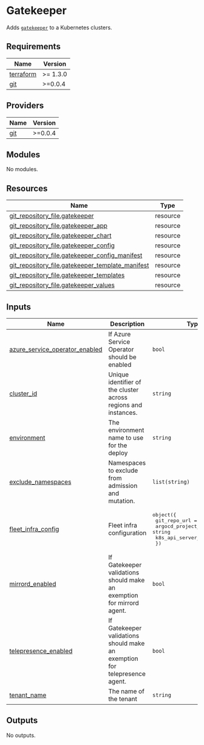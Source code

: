 # Gatekeeper

Adds [`gatekeeper`](https://github.com/open-policy-agent/gatekeeper) to a Kubernetes clusters.

## Requirements

| Name | Version |
|------|---------|
| <a name="requirement_terraform"></a> [terraform](#requirement\_terraform) | >= 1.3.0 |
| <a name="requirement_git"></a> [git](#requirement\_git) | >=0.0.4 |

## Providers

| Name | Version |
|------|---------|
| <a name="provider_git"></a> [git](#provider\_git) | >=0.0.4 |

## Modules

No modules.

## Resources

| Name | Type |
|------|------|
| [git_repository_file.gatekeeper](https://registry.terraform.io/providers/xenitab/git/latest/docs/resources/repository_file) | resource |
| [git_repository_file.gatekeeper_app](https://registry.terraform.io/providers/xenitab/git/latest/docs/resources/repository_file) | resource |
| [git_repository_file.gatekeeper_chart](https://registry.terraform.io/providers/xenitab/git/latest/docs/resources/repository_file) | resource |
| [git_repository_file.gatekeeper_config](https://registry.terraform.io/providers/xenitab/git/latest/docs/resources/repository_file) | resource |
| [git_repository_file.gatekeeper_config_manifest](https://registry.terraform.io/providers/xenitab/git/latest/docs/resources/repository_file) | resource |
| [git_repository_file.gatekeeper_template_manifest](https://registry.terraform.io/providers/xenitab/git/latest/docs/resources/repository_file) | resource |
| [git_repository_file.gatekeeper_templates](https://registry.terraform.io/providers/xenitab/git/latest/docs/resources/repository_file) | resource |
| [git_repository_file.gatekeeper_values](https://registry.terraform.io/providers/xenitab/git/latest/docs/resources/repository_file) | resource |

## Inputs

| Name | Description | Type | Default | Required |
|------|-------------|------|---------|:--------:|
| <a name="input_azure_service_operator_enabled"></a> [azure\_service\_operator\_enabled](#input\_azure\_service\_operator\_enabled) | If Azure Service Operator should be enabled | `bool` | `false` | no |
| <a name="input_cluster_id"></a> [cluster\_id](#input\_cluster\_id) | Unique identifier of the cluster across regions and instances. | `string` | n/a | yes |
| <a name="input_environment"></a> [environment](#input\_environment) | The environment name to use for the deploy | `string` | n/a | yes |
| <a name="input_exclude_namespaces"></a> [exclude\_namespaces](#input\_exclude\_namespaces) | Namespaces to exclude from admission and mutation. | `list(string)` | n/a | yes |
| <a name="input_fleet_infra_config"></a> [fleet\_infra\_config](#input\_fleet\_infra\_config) | Fleet infra configuration | <pre>object({<br/>    git_repo_url        = string<br/>    argocd_project_name = string<br/>    k8s_api_server_url  = string<br/>  })</pre> | n/a | yes |
| <a name="input_mirrord_enabled"></a> [mirrord\_enabled](#input\_mirrord\_enabled) | If Gatekeeper validations should make an exemption for mirrord agent. | `bool` | `false` | no |
| <a name="input_telepresence_enabled"></a> [telepresence\_enabled](#input\_telepresence\_enabled) | If Gatekeeper validations should make an exemption for telepresence agent. | `bool` | `false` | no |
| <a name="input_tenant_name"></a> [tenant\_name](#input\_tenant\_name) | The name of the tenant | `string` | n/a | yes |

## Outputs

No outputs.
